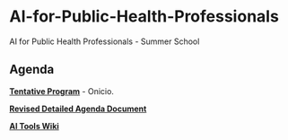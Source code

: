 # AI-for-Public-Health-Professionals
AI for Public Health Professionals - Summer School


## Agenda

[**Tentative Program**](https://docs.google.com/spreadsheets/d/1yPkW8MuHUhBlRuU7Q2Q3o8nvWwypvdP5ha1ld8wGrkQ/edit?gid=0#gid=0) - Onicio.

[**Revised Detailed Agenda Document**](https://docs.google.com/document/d/1dI_kjMYboSqlblAP9Dqm2XoyaA19uklO0C1DGhENA6k/edit?tab=t.0#heading=h.fzsv2nnr8z54)

[**AI Tools Wiki**](https://github.com/ua-datalab/AI-for-Public-Health-Professionals/wiki)
